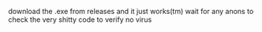 download the .exe from releases and it just works(tm)
wait for any anons to check the very shitty code to verify no virus
